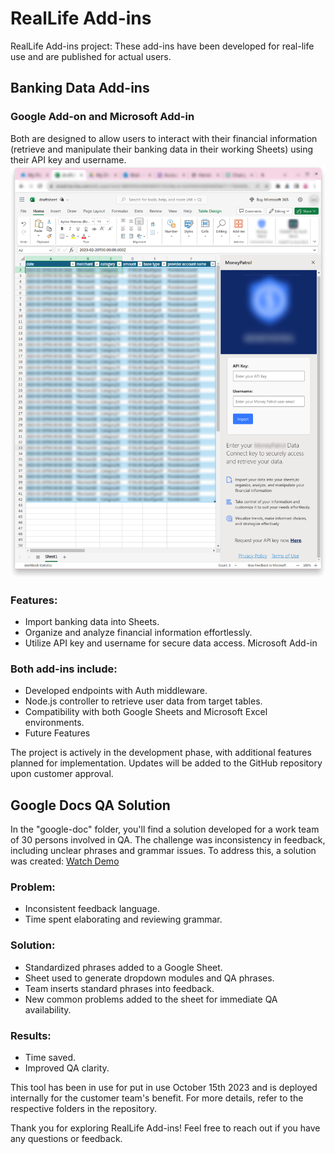 # RealLife Add-ins
RealLife Add-ins project: These add-ins have been developed for real-life use and are published for actual users.

## Banking Data Add-ins
### Google Add-on and Microsoft Add-in
Both are designed to allow users to interact with their financial information (retrieve and manipulate their banking data in their working Sheets) using their API key and username.
![Screenshot 1](microsoftexcel/assets/addin-porfolio.png)

### Features:

- Import banking data into  Sheets.
- Organize and analyze financial information effortlessly.
- Utilize API key and username for secure data access.
Microsoft Add-in

### Both add-ins include:

- Developed endpoints with Auth middleware.
- Node.js controller to retrieve user data from target tables.
- Compatibility with both Google Sheets and Microsoft Excel environments.
- Future Features

The project is actively in the development phase, with additional features planned for implementation. Updates will be added to the GitHub repository upon customer approval.

## Google Docs QA Solution
In the "google-doc" folder, you'll find a solution developed for a work team of 30 persons involved in QA. The challenge was inconsistency in feedback, including unclear phrases and grammar issues. To address this, a solution was created:
[Watch Demo](googledoc/demo/feebacktool.GIF)

### Problem:

- Inconsistent feedback language.
- Time spent elaborating and reviewing grammar.

###  Solution:

- Standardized phrases added to a Google Sheet.
- Sheet used to generate dropdown modules and QA phrases.
- Team inserts standard phrases into feedback.
- New common problems added to the sheet for immediate QA availability.

###  Results:
- Time saved.
- Improved QA clarity.

This tool has been in use for put in use October 15th 2023 and is deployed internally for the customer team's benefit. For more details, refer to the respective folders in the repository.

Thank you for exploring RealLife Add-ins! Feel free to reach out if you have any questions or feedback.